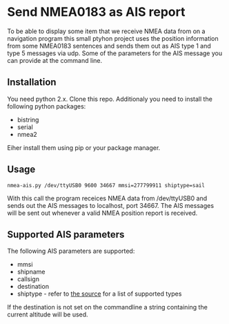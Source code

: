 Send NMEA0183 as AIS report
===========================

To be able to display some item that we receive NMEA data from on a navigation program this small ptyhon project uses the position information from some NMEA0183 sentences and sends them out as AIS type 1 and type 5 messages via udp.
Some of the parameters for the AIS message you can provide at the command line.

Installation
------------
You need python 2.x. Clone this repo.
Additionaly you need to install the following python packages:

* bistring
* serial
* nmea2

Eiher install them using pip or your package manager.

Usage
-----
    nmea-ais.py /dev/ttyUSB0 9600 34667 mmsi=277799911 shiptype=sail

With this call the program receices NMEA data from /dev/ttyUSB0 and sends out the AIS messages to localhost, port 34667.
The AIS messages will be sent out whenever a valid NMEA position report is received.

Supported AIS parameters
------------------------
The following AIS parameters are supported:
* mmsi
* shipname
* callsign
* destination
* shiptype - refer to [the source](nmea-ais.py) for a list of supported types

If the destination is not set on the commandline a string containing the current altitude will be used.



